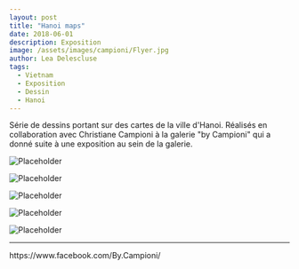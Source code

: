 ```yaml
---
layout: post
title: "Hanoi maps"
date: 2018-06-01
description: Exposition
image: /assets/images/campioni/Flyer.jpg
author: Lea Delescluse
tags:
  - Vietnam
  - Exposition
  - Dessin
  - Hanoi
---
```

Série de dessins portant sur des cartes de la ville d'Hanoi.
Réalisés en collaboration avec Christiane Campioni à la galerie "by Campioni" qui a donné suite à une exposition au sein de la galerie.

![Placeholder](/assets/images/campioni/campioni1.jpg)

![Placeholder](/assets/images/campioni/campioni2.jpg)

![Placeholder](/assets/images/campioni/campioni3.jpg)

![Placeholder](/assets/images/campioni/campioni4.jpg)

![Placeholder](/assets/images/campioni/campioni5.jpg)

<hr/>
https://www.facebook.com/By.Campioni/

